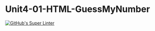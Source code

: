 # Unit4-01-HTML-GuessMyNumber
[![GitHub's Super Linter](https://github.com/ICS20-Programming-Angelo-Pintilie/Unit3-02-HTML-VolumePyramid/workflows/GitHub's%20Super%20Linter/badge.svg)](https://github.com/ICS20-Programming-Angelo-Pintilie/Unit3-02-HTML-VolumePyramid/actions)